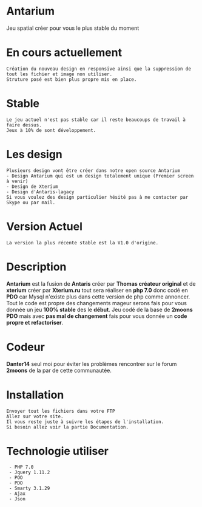 # Antarium
Jeu spatial créer pour vous le plus stable du moment

# En cours actuellement
```
Création du nouveau design en responsive ainsi que la suppression de tout les fichier et image non utiliser.
Struture posé est bien plus propre mis en place.
```

# Stable
```
Le jeu actuel n'est pas stable car il reste beaucoups de travail à faire dessus.
Jeux à 10% de sont développement.
```

# Les design
```
Plusieurs design vont être créer dans notre open source Antarium
- Design Antarium qui est un design totalement unique (Premier screen à venir)
- Design de Xterium
- Design d'Antaris-lagacy
Si vous voulez des design particulier hésité pas à me contacter par Skype ou par mail.
```

# Version Actuel
```
La version la plus récente stable est la V1.0 d'origine.
```

# Description
**Antarium** est la fusion de **Antaris** créer par **Thomas créateur original** et de **xterium** créer par **Xterium.ru** tout sera réaliser en **php 7.0** donc codé en **PDO** car Mysql n'existe plus dans cette version de php comme annoncer. Tout le code est propre des changements mageur serons fais pour vous donnée un jeu **100% stable** des le **début**.
Jeu codé de la base de **2moons PDO** mais avec **pas mal de changement** fais pour vous donnée un **code propre et refactoriser**.

# Codeur
**Danter14** seul moi pour éviter les problèmes rencontrer sur le forum **2moons** de la par de cette communautée.

# Installation

```Install
Envoyer tout les fichiers dans votre FTP
Allez sur votre site.
Il vous reste juste à suivre les étapes de l'installation.
Si besoin allez voir la partie Documentation.
```

# Technologie utiliser
```
 - PHP 7.0
 - Jquery 1.11.2
 - POO 
 - PDO 
 - Smarty 3.1.29
 - Ajax
 - Json
 ```

